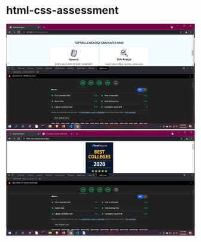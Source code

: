 # html-css-assessment
![name-of-you-image](https://raw.githubusercontent.com/myrmnn/html-css-assessment/master/assets/images/screenshot-desktop.png)
![name-of-you-image](https://raw.githubusercontent.com/myrmnn/html-css-assessment/master/assets/images/screenshot-mobile.png)
